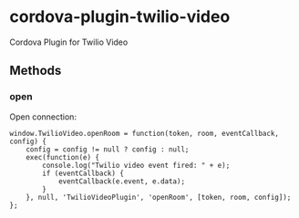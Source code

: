 # cordova-plugin-twilio-video
Cordova Plugin for Twilio Video

## Methods

### open

Open connection:
```
window.TwilioVideo.openRoom = function(token, room, eventCallback, config) {
    config = config != null ? config : null;
    exec(function(e) {
        console.log("Twilio video event fired: " + e);
        if (eventCallback) {
            eventCallback(e.event, e.data);
        }
    }, null, 'TwilioVideoPlugin', 'openRoom', [token, room, config]);
};
```